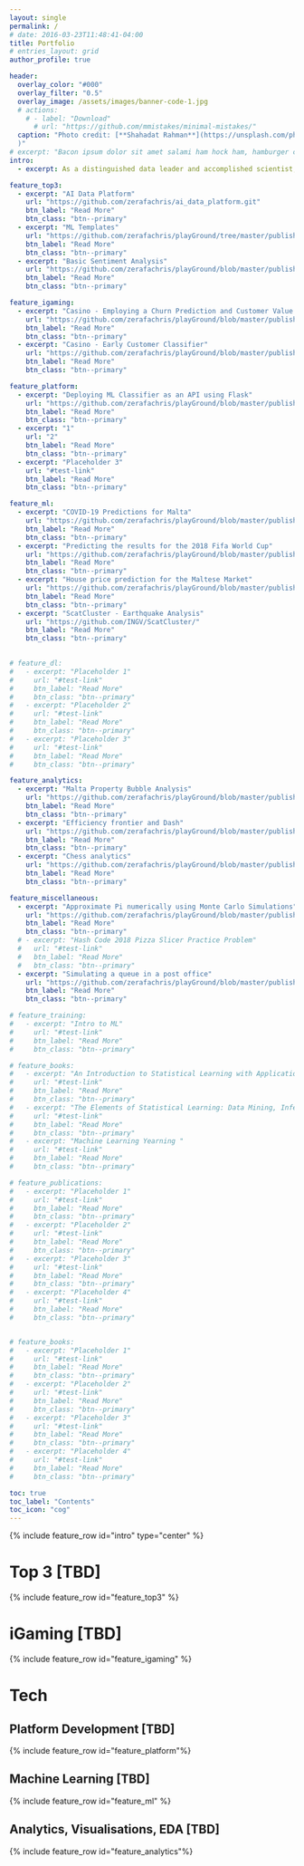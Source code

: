```yaml
---
layout: single
permalink: /
# date: 2016-03-23T11:48:41-04:00
title: Portfolio
# entries_layout: grid
author_profile: true

header:
  overlay_color: "#000"
  overlay_filter: "0.5"
  overlay_image: /assets/images/banner-code-1.jpg
  # actions:
    # - label: "Download"
      # url: "https://github.com/mmistakes/minimal-mistakes/"
  caption: "Photo credit: [**Shahadat Rahman**](https://unsplash.com/photos/shallow-focus-photography-of-computer-codes-BfrQnKBulYQ?utm_content=creditCopyText&utm_medium=referral&utm_source=unsplash
  )"
# excerpt: "Bacon ipsum dolor sit amet salami ham hock ham, hamburger corned beef short ribs kielbasa biltong t-bone drumstick tri-tip tail sirloin pork chop."
intro: 
  - excerpt: As a distinguished data leader and accomplished scientist, I leverage a Ph.D. in Artificial Intelligence, backed by over a decade of experience. With a strategic focus on Artificial Intelligence, Machine Learning, Data Platform development, and a proven track record in leadership, I consistently exceeds expectations, driving global impact through transformative data initiatives.

feature_top3:
  - excerpt: "AI Data Platform"
    url: "https://github.com/zerafachris/ai_data_platform.git"
    btn_label: "Read More"
    btn_class: "btn--primary"
  - excerpt: "ML Templates"
    url: "https://github.com/zerafachris/playGround/tree/master/published/MLtemplates"
    btn_label: "Read More"
    btn_class: "btn--primary"
  - excerpt: "Basic Sentiment Analysis"
    url: "https://github.com/zerafachris/playGround/blob/master/published/sentimentAnalysisApp/00_readme.ipynb"
    btn_label: "Read More"
    btn_class: "btn--primary"

feature_igaming:
  - excerpt: "Casino - Employing a Churn Prediction and Customer Value Prediction model to increase sales"
    url: "https://github.com/zerafachris/playGround/blob/master/published/ChurnPrediction_CLTV/0_Overview.ipynb"
    btn_label: "Read More"
    btn_class: "btn--primary"
  - excerpt: "Casino - Early Customer Classifier"
    url: "https://github.com/zerafachris/playGround/blob/master/published/iGamingAnalytics/0_readme.ipynb"
    btn_label: "Read More"
    btn_class: "btn--primary"

feature_platform:
  - excerpt: "Deploying ML Classifier as an API using Flask"
    url: "https://github.com/zerafachris/playGround/blob/master/published/deployingML/0_readme.ipynb"
    btn_label: "Read More"
    btn_class: "btn--primary"
  - excerpt: "1"
    url: "2"
    btn_label: "Read More"
    btn_class: "btn--primary"
  - excerpt: "Placeholder 3"
    url: "#test-link"
    btn_label: "Read More"
    btn_class: "btn--primary"

feature_ml:
  - excerpt: "COVID-19 Predictions for Malta"
    url: "https://github.com/zerafachris/playGround/blob/master/published/covid19_malta_prediction/COVID_19_Malta_Predict.ipynb"
    btn_label: "Read More"
    btn_class: "btn--primary"
  - excerpt: "Predicting the results for the 2018 Fifa World Cup"
    url: "https://github.com/zerafachris/playGround/blob/master/published/WorldCup2018Predictions/00_intro.ipynb"
    btn_label: "Read More"
    btn_class: "btn--primary"
  - excerpt: "House price prediction for the Maltese Market"
    url: "https://github.com/zerafachris/playGround/blob/master/published/maltaHousePricing/00_MaltaHousePrices.ipynb"
    btn_label: "Read More"
    btn_class: "btn--primary"
  - excerpt: "ScatCluster - Earthquake Analysis"
    url: "https://github.com/INGV/ScatCluster/"
    btn_label: "Read More"
    btn_class: "btn--primary"
    

# feature_dl:
#   - excerpt: "Placeholder 1"
#     url: "#test-link"
#     btn_label: "Read More"
#     btn_class: "btn--primary"
#   - excerpt: "Placeholder 2"
#     url: "#test-link"
#     btn_label: "Read More"
#     btn_class: "btn--primary"
#   - excerpt: "Placeholder 3"
#     url: "#test-link"
#     btn_label: "Read More"
#     btn_class: "btn--primary"

feature_analytics:
  - excerpt: "Malta Property Bubble Analysis"
    url: "https://github.com/zerafachris/playGround/blob/master/published/maltaPropertyBubble/propertyBubble.ipynb"
    btn_label: "Read More"
    btn_class: "btn--primary"
  - excerpt: "Efficiency frontier and Dash"
    url: "https://github.com/zerafachris/playGround/blob/master/published/EFT/00_readme_eft.ipynb"
    btn_label: "Read More"
    btn_class: "btn--primary"
  - excerpt: "Chess analytics"
    url: "https://github.com/zerafachris/playGround/blob/master/published/chessAnalytics/ChessAnalytics.ipynb"
    btn_label: "Read More"
    btn_class: "btn--primary"

feature_miscellaneous:
  - excerpt: "Approximate Pi numerically using Monte Carlo Simulations"
    url: "https://github.com/zerafachris/playGround/blob/master/published/monteCarloSimPi/MonteCarloPi.ipynb"
    btn_label: "Read More"
    btn_class: "btn--primary"
  # - excerpt: "Hash Code 2018 Pizza Slicer Practice Problem"
  #   url: "#test-link"
  #   btn_label: "Read More"
  #   btn_class: "btn--primary"
  - excerpt: "Simulating a queue in a post office"
    url: "https://github.com/zerafachris/playGround/blob/master/published/Queueing/Queueing.ipynb"
    btn_label: "Read More"
    btn_class: "btn--primary"    

# feature_training:
#   - excerpt: "Intro to ML"
#     url: "#test-link"
#     btn_label: "Read More"
#     btn_class: "btn--primary"

# feature_books:
#   - excerpt: "An Introduction to Statistical Learning with Applications in R"
#     url: "#test-link"
#     btn_label: "Read More"
#     btn_class: "btn--primary"
#   - excerpt: "The Elements of Statistical Learning: Data Mining, Inference, and Prediction"
#     url: "#test-link"
#     btn_label: "Read More"
#     btn_class: "btn--primary"
#   - excerpt: "Machine Learning Yearning "
#     url: "#test-link"
#     btn_label: "Read More"
#     btn_class: "btn--primary"

# feature_publications:
#   - excerpt: "Placeholder 1"
#     url: "#test-link"
#     btn_label: "Read More"
#     btn_class: "btn--primary"
#   - excerpt: "Placeholder 2"
#     url: "#test-link"
#     btn_label: "Read More"
#     btn_class: "btn--primary"
#   - excerpt: "Placeholder 3"
#     url: "#test-link"
#     btn_label: "Read More"
#     btn_class: "btn--primary"
#   - excerpt: "Placeholder 4"
#     url: "#test-link"
#     btn_label: "Read More"
#     btn_class: "btn--primary"


# feature_books:
#   - excerpt: "Placeholder 1"
#     url: "#test-link"
#     btn_label: "Read More"
#     btn_class: "btn--primary"
#   - excerpt: "Placeholder 2"
#     url: "#test-link"
#     btn_label: "Read More"
#     btn_class: "btn--primary"
#   - excerpt: "Placeholder 3"
#     url: "#test-link"
#     btn_label: "Read More"
#     btn_class: "btn--primary"
#   - excerpt: "Placeholder 4"
#     url: "#test-link"
#     btn_label: "Read More"
#     btn_class: "btn--primary"

toc: true
toc_label: "Contents"
toc_icon: "cog"
---
```


{% include feature_row id="intro" type="center" %}
# Top 3 [TBD]
{% include feature_row id="feature_top3" %}


# iGaming [TBD]
{% include feature_row id="feature_igaming" %}

# Tech
## Platform Development [TBD]
{% include feature_row id="feature_platform"%}
## Machine Learning [TBD]
{% include feature_row id="feature_ml" %}
<!-- ## Deep Learning [TBD]
{% include feature_row id="feature_dl"%} -->
## Analytics, Visualisations, EDA [TBD]
{% include feature_row id="feature_analytics"%}

<!-- # Training [TBD]
{% include feature_row id="feature_training" %} -->

<!-- # Reading
## Publications [TBD]
{% include feature_row id="feature_publications" %}
## Books [TBD]
{% include feature_row id="feature_books" %} -->
